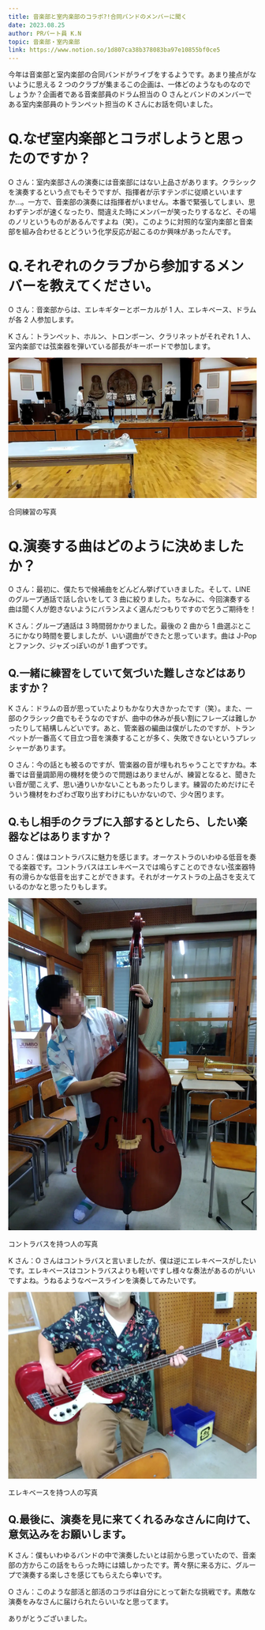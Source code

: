 ```yaml
---
title: 音楽部と室内楽部のコラボ?!合同バンドのメンバーに聞く
date: 2023.08.25
author: PRパート員 K.N
topic: 音楽部・室内楽部
link: https://www.notion.so/1d807ca38b378083ba97e10855bf0ce5
---
```


今年は音楽部と室内楽部の合同バンドがライブをするようです。あまり接点がないように思える 2 つのクラブが集まるこの企画は、一体どのようなものなのでしょうか？企画者である音楽部員のドラム担当の O さんとバンドのメンバーである室内楽部員のトランペット担当の K さんにお話を伺いました。

# Q.なぜ室内楽部とコラボしようと思ったのですか？

O さん：室内楽部さんの演奏には音楽部にはない上品さがあります。クラシックを演奏するという点でもそうですが、指揮者が示すテンポに従順といいますか…。一方で、音楽部の演奏には指揮者がいません。本番で緊張してしまい、思わずテンポが速くなったり、間違えた時にメンバーが笑ったりするなど、その場のノリというものがあるんですよね（笑）。このように対照的な室内楽部と音楽部を組み合わせるとどういう化学反応が起こるのか興味があったんです。

# Q.それぞれのクラブから参加するメンバーを教えてください。

O さん：音楽部からは、エレキギターとボーカルが 1 人、エレキベース、ドラムが各 2 人参加します。

K さん：トランペット、ホルン、トロンボーン、クラリネットがそれぞれ 1 人、室内楽部では弦楽器を弾いている部長がキーボードで参加します。

![合同練習の写真](image.png)

合同練習の写真

# Q.演奏する曲はどのように決めましたか？

O さん：最初に、僕たちで候補曲をどんどん挙げていきました。そして、LINE のグループ通話で話し合いをして 3 曲に絞りました。ちなみに、今回演奏する曲は聞く人が飽きないようにバランスよく選んだつもりですので乞うご期待を！

K さん：グループ通話は 3 時間弱かかりました。最後の 2 曲から 1 曲選ぶところにかなり時間を要しましたが、いい選曲ができたと思っています。曲は J-Pop とファンク、ジャズっぽいのが 1 曲ずつです。

## Q.一緒に練習をしていて気づいた難しさなどはありますか？

K さん：ドラムの音が思っていたよりもかなり大きかったです（笑）。また、一部のクラシック曲でもそうなのですが、曲中の休みが長い割にフレーズは難しかったりして結構しんどいです。あと、管楽器の編曲は僕がしたのですが、トランペットが一番高くて目立つ音を演奏することが多く、失敗できないというプレッシャーがあります。

O さん：今の話とも被るのですが、管楽器の音が埋もれちゃうことですかね。本番では音量調節用の機材を使うので問題はありませんが、練習となると、聞きたい音が聞こえず、思い通りいかないこともあったりします。練習のためだけにそういう機材をわざわざ取り出すわけにもいかないので、少々困ります。

## Q.もし相手のクラブに入部するとしたら、したい楽器などはありますか？

O さん：僕はコントラバスに魅力を感じます。オーケストラのいわゆる低音を奏でる楽器です。コントラバスはエレキベースでは鳴らすことのできない弦楽器特有の滑らかな低音を出すことができます。それがオーケストラの上品さを支えているのかなと思ったりもします。

![コントラバスを持つ人の写真](image%201.png)

コントラバスを持つ人の写真

K さん：O さんはコントラバスと言いましたが、僕は逆にエレキベースがしたいです。エレキベースはコントラバスよりも軽いですし様々な奏法があるのがいいですよね。うねるようなベースラインを演奏してみたいです。

![エレキベースを持つ人の写真](image%202.png)

エレキベースを持つ人の写真

## Q.最後に、演奏を見に来てくれるみなさんに向けて、意気込みをお願いします。

K さん：僕もいわゆるバンドの中で演奏したいとは前から思っていたので、音楽部の方からこの話をもらった時には嬉しかったです。菁々祭に来る方に、グループで演奏する楽しさを感じてもらえたら幸いです。

O さん：このような部活と部活のコラボは自分にとって新たな挑戦です。素敵な演奏をみなさんに届けられたらいいなと思ってます。

ありがとうございました。
